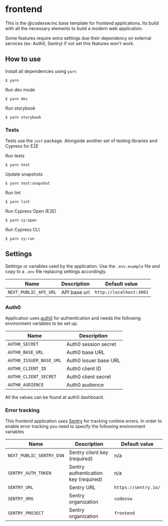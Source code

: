 # frontend

This is the @codexsw.inc base template for frontend applications. Its build with all the necessary elements
to build a modern web application.

Some features require extra settings due their dependency on external services (ex: Auth0, Sentry) if not set this
features won't work.

## How to use

Install all dependencies using `yarn`

```
$ yarn
```

Run dev mode

```
$ yarn dev
```

Run storybook

```
$ yarn storybook
```

### Tests

Tests use the `jest` package. Alongside another set of
testing libraries and Cypress for E2E

Run tests

```
$ yarn test
```

Update snapshots

```
$ yarn test:snapshot
```

Run lint

```
$ yarn lint
```

Run Cypress Open (E2E)

```
$ yarn cy:open
```

Run Cypress CLI

```
$ yarn cy:run
```

## Settings

Settings or variables used by the application. Use the `.env.example` file and copy to a `.env` file replacing settings accordingly.

| Name                  | Description  | Default value           |
| --------------------- | ------------ | ----------------------- |
| `NEXT_PUBLIC_API_URL` | API base url | `http://localhost:3001` |

### Auth0

Application uses [auth0](https://auth0.com/) for authentication and needs the following environment variables to be set up.

| Name                    | Description           |
| ----------------------- | --------------------- |
| `AUTH0_SECRET`          | Auth0 session secret  |
| `AUTH0_BASE_URL`        | Auth0 base URL        |
| `AUTH0_ISSUER_BASE_URL` | Auth0 issuer base URL |
| `AUTH0_CLIENT_ID`       | Auth0 client ID       |
| `AUTH0_CLIENT_SECRET`   | Auth0 client secret   |
| `AUTH0_AUDIENCE`        | Auth0 audience        |

All the values can be found at auth0 dashboard.

### Error tracking

This frontend application uses [Sentry](https://sentry.io/) for tracking runtime errors. In order to enable error tracking you need to specify the following environment variables

| Name                     | Description                          | Default value        |
| ------------------------ | ------------------------------------ | -------------------- |
| `NEXT_PUBLIC_SENTRY_DSN` | Sentry client key (required)         | n/a                  |
| `SENTRY_AUTH_TOKEN`      | Sentry authentication key (required) | n/a                  |
| `SENTRY_URL`             | Sentry URL                           | `https://sentry.io/` |
| `SENTRY_ORG`             | Sentry organization                  | `codexsw`            |
| `SENTRY_PROJECT`         | Sentry organization                  | `frontend`           |
